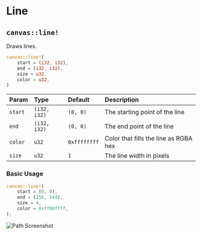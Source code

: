 # Line

## `canvas::line!`

Draws lines.

```rust title="turbo::canvas"
canvas::line!(
    start = (i32, i32),
    end = (i32, i32),
    size = u32,
    color = u32,
)
```

| Param           | Type         | Default      | Description                           |
| :-------------- | :----------- | :----------- | :------------------------------------ |
| `start`         | `(i32, i32)` | `(0, 0)`     | The starting point of the line        |
| `end`           | `(i32, i32)` | `(0, 0)`     | The end point of the line             |
| `color`         | `u32`        | `0xffffffff` | Color that fills the line as RGBA hex |
| `size`          | `u32`        | `1`          | The line width in pixels              |

### Basic Usage

```rust
canvas::line!(
    start = (0, 0),
    end = (256, 144),
    size = 4,
    color = 0xff00ffff,
);
```

![Path Screenshot](/path_screenshot.png)
